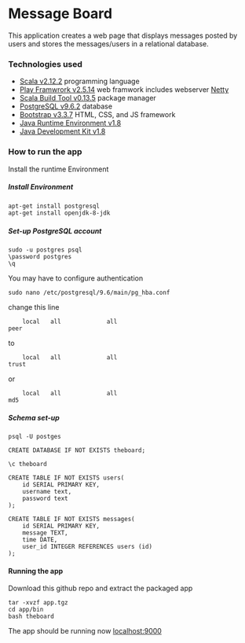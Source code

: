 # Message Board

This application creates a web page that displays messages posted by users 
and stores the messages/users in a relational database.

### Technologies used

- [Scala v2.12.2](https://www.scala-lang.org/) programming language
- [Play Framwrork v2.5.14](https://playframework.com/) web framwork includes webserver [Netty](https://netty.io/)
- [Scala Build Tool v0.13.5](http://www.scala-sbt.org/) package manager
- [PostgreSQL v9.6.2](https://www.postgresql.org/) database
- [Bootstrap v3.3.7](http://getbootstrap.com/)  HTML, CSS, and JS framework
- [Java Runtime Environment v1.8](http://www.oracle.com/technetwork/java/javase/downloads/jre8-downloads-2133155.html)
- [Java Development Kit v1.8](http://www.oracle.com/technetwork/java/javase/downloads/jdk8-downloads-2133151.html)


### How to run the app
Install the runtime Environment

##### Install Environment
```bash
apt-get install postgresql
apt-get install openjdk-8-jdk
```
##### Set-up PostgreSQL account

```
sudo -u postgres psql
\password postgres
\q
```
You may have to configure authentication
```
sudo nano /etc/postgresql/9.6/main/pg_hba.conf
```
change this line
```
    local   all             all                                     peer

```
to
```
    local   all             all                                     trust
```
or
```
    local   all             all                                     md5
```
##### Schema set-up
```
psql -U postges
```
```
CREATE DATABASE IF NOT EXISTS theboard;

\c theboard

CREATE TABLE IF NOT EXISTS users(
    id SERIAL PRIMARY KEY,
    username text,
    password text
);

CREATE TABLE IF NOT EXISTS messages(
    id SERIAL PRIMARY KEY,
    message TEXT,
    time DATE,
    user_id INTEGER REFERENCES users (id)
);
```

#### Running the app
Download this github repo and extract the packaged app

```
tar -xvzf app.tgz
cd app/bin
bash theboard
```

The app should be running now 
[localhost:9000](localhost:9000)

